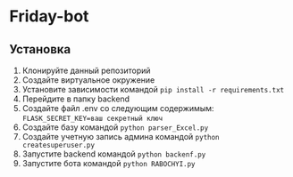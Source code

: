# Friday-bot

## Установка
1. Клонируйте данный репозиторий
2. Создайте виртуальное окружение
3. Установите зависимости командой `pip install -r requirements.txt`
4. Перейдите в папку backend
5. Cоздайте файл .env со следующим содержимым: `FLASK_SECRET_KEY=ваш секретный ключ`
6. Создайте базу командой `python parser_Excel.py`
7. Создайте учетную запись админа командой `python createsuperuser.py`
8. Запустите backend командой `python backenf.py`
9. Запустите бота командой `python RABOCHYI.py`